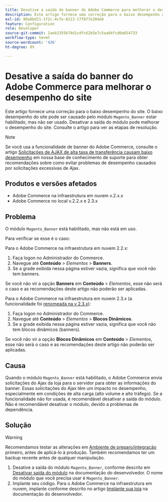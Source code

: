 ```yaml
---
title: Desative a saída do banner do Adobe Commerce para melhorar o desempenho do site
description: Este artigo fornece uma correção para o baixo desempenho do site. O baixo desempenho do site pode ser causado pelo módulo "Magento_Banner" estar ativado, mas não ser usado. Desativar a saída do módulo pode melhorar o desempenho do site. Consulte o artigo para ver as etapas de resolução.
exl-id: 90a8bd21-1f2c-4cfe-8213-17f877e20de8
feature: Configuration
role: Developer
source-git-commit: 2aeb2355b74d1cdfc62b5e7c5aa04fcd0a654733
workflow-type: tm+mt
source-wordcount: '426'
ht-degree: 0%

---
```


# Desative a saída do banner do Adobe Commerce para melhorar o desempenho do site

Este artigo fornece uma correção para o baixo desempenho do site. O baixo desempenho do site pode ser causado pelo módulo `Magento_Banner` estar habilitado, mas não ser usado. Desativar a saída do módulo pode melhorar o desempenho do site. Consulte o artigo para ver as etapas de resolução.

>[!NOTE]
>
>Se você usa a funcionalidade de banner do Adobe Commerce, consulte o artigo [Solicitações de AJAX de alta taxa de transferência causam baixo desempenho](/help/troubleshooting/miscellaneous/high-throughput-ajax-requests-cause-poor-performance.md) em nossa base de conhecimento de suporte para obter recomendações sobre como evitar problemas de desempenho causados por solicitações excessivas de Ajax.

## Produtos e versões afetados

* Adobe Commerce na infraestrutura em nuvem v.2.x.x
* Adobe Commerce no local v.2.2.x e 2.3.x

## Problema

O módulo `Magento_Banner` está habilitado, mas não está em uso.

Para verificar se esse é o caso:

Para o Adobe Commerce na infraestrutura em nuvem 2.2.x:

1. Faça logon no Administrador do Commerce.
1. Navegue até **Conteúdo** > *Elementos* > **Banners**.
1. Se a grade exibida nessa página estiver vazia, significa que você não tem banners.

Se você não vir a opção **Banners** em **Conteúdo** > *Elementos*, esse não será o caso e as recomendações deste artigo não poderão ser aplicadas.

Para o Adobe Commerce na infraestrutura em nuvem 2.3.x (a funcionalidade foi [renomeada na v 2.3.x](https://commerce-docs.github.io/devdocs-archive/2.3/guides/v2.3/release-notes/ReleaseNotes2.3.0Commerce.html#banner-now-dynamic-block)):

1. Faça logon no Administrador do Commerce.
1. Navegue até **Conteúdo** > *Elementos >* **Blocos Dinâmicos**.
1. Se a grade exibida nessa página estiver vazia, significa que você não tem blocos dinâmicos (banners).

Se você não vir a opção **Blocos Dinâmicos** em **Conteúdo** > *Elementos*, esse não será o caso e as recomendações deste artigo não poderão ser aplicadas.

## Causa

Quando o módulo `Magento_Banner` está habilitado, o Adobe Commerce envia solicitações do Ajax da loja para o servidor para obter as informações do banner. Essas solicitações do Ajax têm um impacto no desempenho, especialmente em condições de alta carga (alto volume e alto tráfego). Se a funcionalidade não for usada, é recomendável desativar a saída do módulo. Não é recomendável desativar o módulo, devido a problemas de dependência.

## Solução

>[!WARNING]
>
>Recomendamos testar as alterações em [Ambiente de preparo/integração](/help/announcements/adobe-commerce-announcements/integration-environment-enhancement-request-pro-and-starter.md) primeiro, antes de aplicá-lo à produção. Também recomendamos ter um backup recente antes de qualquer manipulação.

1. Desative a saída do módulo `Magento_Banner`, conforme descrito em [Desativar saída do módulo](https://experienceleague.adobe.com/en/docs/commerce-operations/configuration-guide/files/disable-module-output) na documentação do desenvolvedor. O nome do módulo que você precisa usar é `Magento_Banner`.
1. Implante seu código. Para o Adobe Commerce na infraestrutura em nuvem, implante conforme descrito no artigo [Implante sua loja](https://experienceleague.adobe.com/en/docs/commerce-cloud-service/user-guide/develop/deploy/staging-production) na documentação do desenvolvedor.
